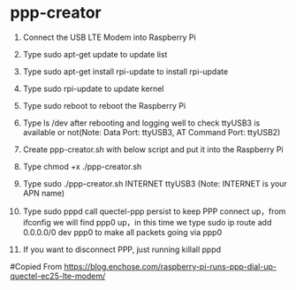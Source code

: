 # ppp-creator

1. Connect the USB LTE Modem into Raspberry Pi

2. Type sudo apt-get update to update list

3. Type sudo apt-get install rpi-update to install rpi-update

4. Type sudo rpi-update to update kernel
5. Type sudo reboot to reboot the Raspberry Pi
6. Type ls /dev after rebooting and logging well  to check ttyUSB3 is available or not(Note: Data Port: ttyUSB3, AT Command Port: ttyUSB2)

7. Create ppp-creator.sh with below script and put it into the Raspberry Pi

8. Type chmod +x ./ppp-creator.sh

9. Type sudo ./ppp-creator.sh INTERNET ttyUSB3 (Note: INTERNET is your APN name)

10. Type sudo pppd call quectel-ppp persist to keep PPP connect up，from ifconfig we will find ppp0 up，in this time we type sudo ip route add 0.0.0.0/0 dev ppp0 to make all packets going via ppp0

11. If you want to disconnect PPP, just running killall pppd

#Copied From
https://blog.enchose.com/raspberry-pi-runs-ppp-dial-up-quectel-ec25-lte-modem/
